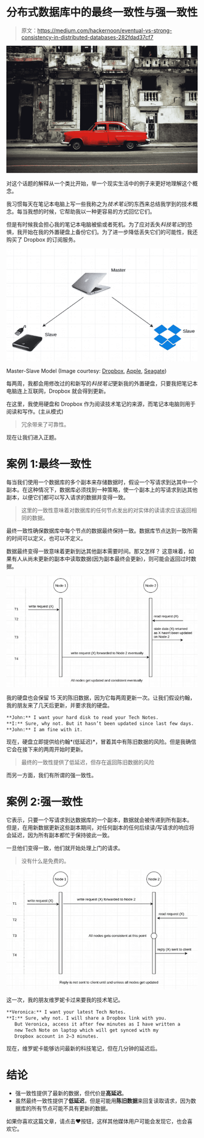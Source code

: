# 分布式数据库中的最终一致性与强一致性

> 原文：<https://medium.com/hackernoon/eventual-vs-strong-consistency-in-distributed-databases-282fdad37cf7>

![](img/dbf17bbbf3df92c0f87695fd2b99fb2f.png)

对这个话题的解释从一个类比开始，举一个现实生活中的例子来更好地理解这个概念。

我习惯每天在笔记本电脑上写一些我称之为*技术笔记*的东西来总结我学到的技术概念。每当我想的时候，它帮助我以一种更容易的方式回忆它们。

但是有时候我会担心我的笔记本电脑被偷或者死机。为了应对丢失*科技笔记*的恐惧，我开始在我的外置硬盘上备份它们。为了进一步降低丢失它们的可能性，我还购买了 Dropbox 的订阅服务。

![](img/64d0679dbbb408c18a0c63175cc5a288.png)

Master-Slave Model (Image courtesy: [Dropbox](https://cfl.dropboxstatic.com/static/images/logo_catalog/dropbox_logo_glyph_m1.svg), [Apple](https://images.techhive.com/images/article/2014/12/macbook_air-100538062-large.jpg), [Seagate](http://i.ebayimg.com/00/s/MjkyWDUwMA==/z/4zYAAMXQVT9SsmxD/$_3.JPG?set_id=2))

每两周，我都会用修改过的和新写的*科技笔记*更新我的外置硬盘，只要我把笔记本电脑连上互联网，Dropbox 就会得到更新。

在这里，我使用硬盘和 Dropbox 作为阅读技术笔记的来源，而笔记本电脑则用于阅读和写作。(主从模式)

> 冗余带来了可靠性。

现在让我们进入正题。

# 案例 1:最终一致性

每当我们使用一个数据库的多个副本来存储数据时，假设一个写请求到达其中一个副本。在这种情况下，数据库必须找到一种策略，使一个副本上的写请求到达其他副本，以便它们都可以写入请求的数据并变得一致。

> 这里的一致性意味着对数据库的任何节点发出的对实体的读请求应该返回相同的数据。

最终一致性确保数据库中每个节点的数据最终保持一致。数据库节点达到一致所需的时间可以定义，也可以不定义。

数据最终变得一致意味着更新到达其他副本需要时间。那又怎样？
这意味着，如果有人从尚未更新的副本中读取数据(因为副本最终会更新)，则可能会返回过时数据。

![](img/9ae5853475574fdf9cb14632f896c09e.png)

我的硬盘也会保留 15 天的陈旧数据，因为它每两周更新一次。让我们假设约翰，我的朋友来了几天后更新，并要求我的硬盘。

```
**John:** I want your hard disk to read your Tech Notes.
**I:** Sure, why not. But it hasn’t been updated since last few days.
**John:** I am fine with it.
```

现在，硬盘立即提供给约翰*(低延迟)*，冒着其中有陈旧数据的风险。但是我确信它会在接下来的两周开始时更新。

> 最终的一致性提供了低延迟，但存在返回陈旧数据的风险

而另一方面，我们有所谓的强一致性。

# 案例 2:强一致性

它表示，只要一个写请求到达数据库的一个副本，数据就会被传递到所有副本。
但是，在用新数据更新这些副本期间，对任何副本的任何后续读/写请求的响应将会延迟，因为所有副本都忙于保持彼此一致。

一旦他们变得一致，他们就开始处理上门的请求。

> 没有什么是免费的。

![](img/583e5094b4fde27715745ed558965438.png)

这一次，我的朋友维罗妮卡过来要我的技术笔记。

```
**Veronica:** I want your latest Tech Notes.
**I:** Sure, why not. I will share a Dropbox link with you.
   But Veronica, access it after few minutes as I have written a
   new Tech Note on laptop which will get synced with my 
   Dropbox account in 2–3 minutes.
```

现在，维罗妮卡能够访问最新的科技笔记，但在几分钟的延迟后。

# 结论

*   强一致性提供了最新的数据，但代价是**高延迟**。
*   虽然最终一致性提供了**低延迟**，但是可能用**陈旧数据**来回复读取请求，因为数据库的所有节点可能不具有更新的数据。

如果你喜欢这篇文章，请点击♥按钮，这样其他媒体用户可能会发现它，也会喜欢它。